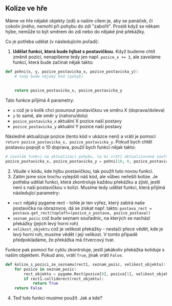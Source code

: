 **Kolize ve hře**
-
Máme ve hře nějaké objekty (zdi) a naším cílem je, aby se panáček, či cokoliv jiného, nemohl při pohybu do zdí "zabořit".
Prostě když se někam hýbe, nemůže to být směrem do zdi nebo do nějaké jiné překážky.

Co je potřeba udělat (v následujícím pořadí):
1. **Udělat funkci, která bude hýbat s postavičkou.** Když budeme chtít změnit pozici, nenapíšeme tedy jen např. `pozice_x += 3`, ale zavoláme funkci, která bude začínat nějak takto:
```python
def pohni(x, y, pozice_postavicka_x, pozice_postavicka_y):
    # tady bude nějaký kód (pohyb)
    
    
    return pozice_postavicka_x, pozice_postavicka_y
```
Tato funkce přijímá 4 parametry:
- `x` což je o kolik chci posunout postavičkou ve směru X (doprava/doleva)
- `y` to samé, ale směr y (nahoru/dolu)
- `pozice_postavicka_x` aktuální X pozice naší postavy 
- `pozice_postavicka_y` aktuální Y pozice naší postavy

Následně aktualizuje pozice (tento kód v ukázce není) a vrátí je pomocí `return pozice_postavicka_x, pozice_postavicka_y`.
Pokud bych chtěl postavou popojít o 10 doprava, použil bych funkci nějak takto:
```python
# zavolám funkci na aktualizaci pohybu, ta mi vrátí aktualizované souřadnice, které si hned uložím
pozice_postavicka_x, pozice_postavicka_y = pohni(10, 0, pozice_postavicka_x, pozice_postavicka_y)
```
2. Všude v kódu, kde hýbu postavičkou, tak použít tuto novou funkci.
3. Zatím jsme sice trochu vylepšili náš kód, ale vůbec neřešili kolize. Je potřeba udělat funkci, která zkontroluje každou překážku a zjistí, jestli není s naší postavičkou v kolizi.
Musíme tedy udělat funkci, která přijímá následující parametry:
- `rect` nějaký pygame rect - tohle je ten výřez, který zabírá naše postavička na obrazovce, dá se získat např. takto: `postava_rect = postava.get_rect(topleft=(pozice_x_postava, pozice_postava))`
- `seznam_pozic` což bude seznam souřadnic, na kterých se nachází překážky (jejich levý horní roh)
- `velikost_objektu` což je velikost překážky - nestačí přece vědět, kde je levý horní roh, musíme vědět i její velikost. V tomto případě předpokládáme, že překážka má čtvercový tvar.

Funkce pak pomocí for cyklu zkontroluje, jestli jakákoliv překážka koliduje s naším objektem. Pokud ano, vrátí `True`, jinak vrátí `False`.
```python
def kolize_s_pozici_ze_seznamu(rect1, seznam_pozic, velikost_objektu):
    for pozice in seznam_pozic:
        rect_objektu = pygame.Rect(pozice[0], pozice[1], velikost_objektu, velikost_objektu)
        if rect1.colliderect(rect_objektu):
            return True
    return False
```
4. Teď tuto funkci musíme použít. Jak a kde? 
